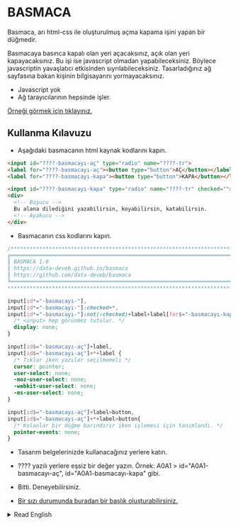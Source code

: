 # BASMACA
Basmaca, arı html-css ile oluşturulmuş açma kapama işini yapan bir düğmedir. 

Basmacaya basınca kapalı olan yeri açacaksınız, açık olan yeri kapayacaksınız. Bu işi ise javascript olmadan yapabileceksiniz. Böylece javascriptin yavaşlatıcı etkisinden sıyrılabileceksiniz. Tasarladığınız ağ sayfasına bakan kişinin bilgisayarını yormayacaksınız.

- Javascript yok
- Ağ tarayıcılarının hepsinde işler.

[Örneği görmek için tıklayınız.](https://data-deveb.github.io/basmaca/)

## Kullanma Kılavuzu

- Aşağıdaki basmacanın html kaynak kodlarını kapın.

```html
<input id="????-basmacayı-aç" type="radio" name="????-tr">
<label for="????-basmacayı-aç"><button type="button">AÇ</button></label>
<label for="????-basmacayı-kapa"><button type="button">KAPA</button></label>

<input id="????-basmacayı-kapa" type="radio" name="????-tr" checked="">
<div>
  <!-- Başucu -->
  Bu alana dilediğini yazabilirsin, koyabilirsin, katabilirsin.
  <!-- Ayakucu -->
</div>
```

- Basmacanın css kodlarını kapın.

```css
/************************************************************************
╔═══════════════════════════════════════════════════════════════════════╗
║ BASMACA 1.0                                                           ║
║ https://data-deveb.github.io/basmaca                                  ║
║ https://github.com/data-deveb/basmaca                                 ║
╚═══════════════════════════════════════════════════════════════════════╝
************************************************************************/

input[id*="-basmacayı-"],
input[id*="-basmacayı-"]:checked+*,
input[id*="-basmacayı-"]:not(:checked)+label+label[for$="-basmacayı-kapa"]{
  /* <input> hep görünmez tutulur. */
  display: none;
}

input[id$="-basmacayı-aç"]+label,
input[id$="-basmacayı-aç"]+*+label {
  /* Tıklar iken yazılar seçilmemeli */
  cursor: pointer;
  user-select: none;
  -moz-user-select: none;
  -webkit-user-select: none;
  -ms-user-select: none;
}

input[id$="-basmacayı-aç"]+label>button,
input[id$="-basmacayı-aç"]+*+label>button{
  /* Kolanlar bir düğme barındırır iken işlemesi için tanımlandı. */
  pointer-events: none;
}
```

- Tasarım belgelerinizde kullanacağınız yerlere katın.

- ???? yazılı yerlere eşsiz bir değer yazın. Örnek: A0A1 > id="A0A1-basmacayı-aç", id="A0A1-basmacayı-kapa" gibi.

- Bitti. Deneyebilirsiniz.

- [Bir sızı durumunda buradan bir başlık oluşturabilirsiniz.](https://github.com/data-deveb/basmaca/issues)

<details>
    <summary>Read English</summary>

Basmaca is a button that does the job of turning it on and off, created with pure html-css.

By pressing the pressure, you will open the closed place, you will close the open place. You can do this job without javascript. Thus, you will be able to avoid the slowing effect of javascript. You will not tire the computer of the person looking at the web page you have designed.

- No javascript
- It works in all web browsers.

[Click to see the example.](https://data-deveb.github.io/basmaca/)

</details>